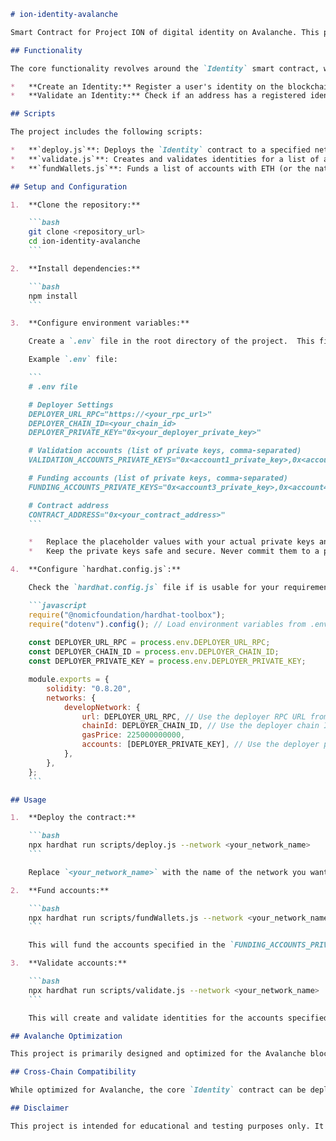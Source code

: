 ```markdown
# ion-identity-avalanche

Smart Contract for Project ION of digital identity on Avalanche. This project provides a basic implementation of an Identity contract, along with scripts for deployment, validation, and funding accounts. It's designed for development and testing purposes, emphasizing ease of use and integration with local development environments.

## Functionality

The core functionality revolves around the `Identity` smart contract, which allows users to:

*   **Create an Identity:** Register a user's identity on the blockchain by associating their address with some basic information.
*   **Validate an Identity:** Check if an address has a registered identity.

## Scripts

The project includes the following scripts:

*   **`deploy.js`**: Deploys the `Identity` contract to a specified network.
*   **`validate.js`**: Creates and validates identities for a list of accounts.
*   **`fundWallets.js`**: Funds a list of accounts with ETH (or the native token of your chosen blockchain) for testing purposes.

## Setup and Configuration

1.  **Clone the repository:**

    ```bash
    git clone <repository_url>
    cd ion-identity-avalanche
    ```

2.  **Install dependencies:**

    ```bash
    npm install
    ```

3.  **Configure environment variables:**

    Create a `.env` file in the root directory of the project.  This file will store sensitive information, such as private keys and contract addresses.  **Ensure that the `.env` file is added to your `.gitignore` file.**

    Example `.env` file:

    ```
    # .env file

    # Deployer Settings
    DEPLOYER_URL_RPC="https://<your_rpc_url>"
    DEPLOYER_CHAIN_ID=<your_chain_id>
    DEPLOYER_PRIVATE_KEY="0x<your_deployer_private_key>"

    # Validation accounts (list of private keys, comma-separated)
    VALIDATION_ACCOUNTS_PRIVATE_KEYS="0x<account1_private_key>,0x<account2_private_key>,0x<account3_private_key>"

    # Funding accounts (list of private keys, comma-separated)
    FUNDING_ACCOUNTS_PRIVATE_KEYS="0x<account3_private_key>,0x<account4_private_key>,0x<account5_private_key>"

    # Contract address
    CONTRACT_ADDRESS="0x<your_contract_address>"
    ```

    *   Replace the placeholder values with your actual private keys and contract address.
    *   Keep the private keys safe and secure. Never commit them to a public repository.

4.  **Configure `hardhat.config.js`:**

    Check the `hardhat.config.js` file if is usable for your requirements.

    ```javascript
    require("@nomicfoundation/hardhat-toolbox");
    require("dotenv").config(); // Load environment variables from .env file
    
    const DEPLOYER_URL_RPC = process.env.DEPLOYER_URL_RPC;
    const DEPLOYER_CHAIN_ID = process.env.DEPLOYER_CHAIN_ID;
    const DEPLOYER_PRIVATE_KEY = process.env.DEPLOYER_PRIVATE_KEY;

    module.exports = {
        solidity: "0.8.20",
        networks: {
            developNetwork: {
                url: DEPLOYER_URL_RPC, // Use the deployer RPC URL from .env
                chainId: DEPLOYER_CHAIN_ID, // Use the deployer chain ID from .env
                gasPrice: 225000000000,
                accounts: [DEPLOYER_PRIVATE_KEY], // Use the deployer private key from .env
            },
        },
    };
    ```

## Usage

1.  **Deploy the contract:**

    ```bash
    npx hardhat run scripts/deploy.js --network <your_network_name>
    ```

    Replace `<your_network_name>` with the name of the network you want to deploy to (e.g., `developNetwork`).

2.  **Fund accounts:**

    ```bash
    npx hardhat run scripts/fundWallets.js --network <your_network_name>
    ```

    This will fund the accounts specified in the `FUNDING_ACCOUNTS_PRIVATE_KEYS` variable in your `.env` file.

3.  **Validate accounts:**

    ```bash
    npx hardhat run scripts/validate.js --network <your_network_name>
    ```

    This will create and validate identities for the accounts specified in the `VALIDATION_ACCOUNTS_PRIVATE_KEYS` variable in your `.env` file.

## Avalanche Optimization

This project is primarily designed and optimized for the Avalanche blockchain due to its cost-effective transaction fees and fast confirmation times, which are advantageous for identity management operations.

## Cross-Chain Compatibility

While optimized for Avalanche, the core `Identity` contract can be deployed and utilized on other EVM-compatible blockchains. However, you may need to adjust gas prices and network configurations in `hardhat.config.js` to suit the specific requirements of the target blockchain. Ensure that the chosen blockchain offers sufficient gas resources and reasonable transaction costs for identity operations.

## Disclaimer

This project is intended for educational and testing purposes only. It is not suitable for production use without further security audits and enhancements.
```
 